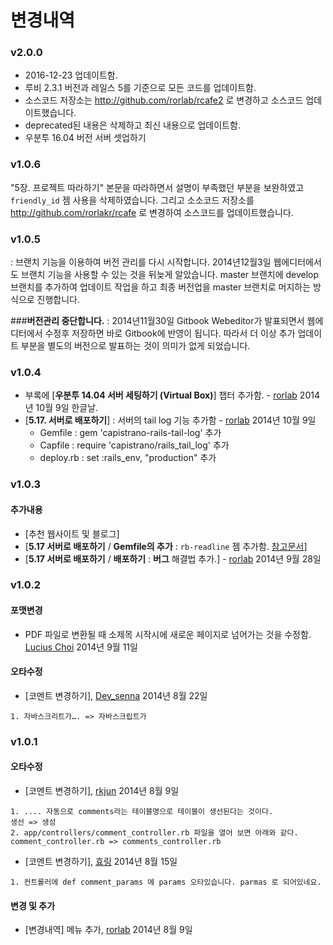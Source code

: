 # 변경내역

### v2.0.0

* 2016-12-23 업데이트함. 
* 루비 2.3.1 버전과 레일스 5를 기준으로 모든 코드를 업데이트함. 
* 소스코드 저장소는 http://github.com/rorlab/rcafe2 로 변경하고 소스코드 업데이트했습니다.
* deprecated된 내용은 삭제하고 최신 내용으로 업데이트함. 
* 우분투 16.04 버전 서버 셋업하기

### v1.0.6

"5장. 프로젝트 따라하기" 본문을 따라하면서 설명이 부족했던 부분을 보완하였고 `friendly_id` 젬 사용을 삭제하였습니다. 그리고 소소코드 저장소를 http://github.com/rorlakr/rcafe 로 변경하여 소스코드를 업데이트했습니다. 

### v1.0.5

: 브랜치 기능을 이용하여 버전 관리를 다시 시작합니다. 
2014년12월3일 웹에디터에서도 브랜치 기능을 사용할 수 있는 것을 뒤늦게 알았습니다. master 브랜치에 develop 브랜치를 추가하여 업데이트 작업을 하고 최종 버전업을 master 브랜치로 머지하는 방식으로 진행합니다. 

###**버전관리 중단합니다.** 
: 2014년11월30일 Gitbook Webeditor가 발표되면서 웹에디터에서 수정후 저장하면 바로 Gitbook에 반영이 됩니다. 따라서 더 이상 추가 업데이트 부분을 별도의 버전으로 발표하는 것이 의미가 없게 되었습니다. 

### v1.0.4

* 부록에 [**우분투 14.04 서버 세팅하기 (Virtual Box)**] 챕터 추가함. - [rorlab](mailto:rorlab@gmail.com) 2014년 10월 9일 한글날.
* [**5.17. 서버로 배포하기**] : 서버의 tail log 기능 추가함 - [rorlab](mailto:rorlab@gmail.com) 2014년 10월 9일
  * Gemfile : gem 'capistrano-rails-tail-log' 추가
  * Capfile : require 'capistrano/rails_tail_log' 추가
  * deploy.rb : set :rails_env, "production" 추가

### v1.0.3

#### 추가내용

* [추천 웹사이트 및 블로그]
* [**5.17 서버로 배포하기** / **Gemfile의 추가** : `rb-readline` 젬 추가함. [참고문서](http://vvv.tobiassjosten.net/ruby/readline-in-ruby-with-rbenv/)]
* [**5.17 서버로 배포하기** / **배포하기** : **버그** 해결법 추가.] - [rorlab](mailto:rorlab@gmail.com) 2014년 9월 28일

### v1.0.2

#### 포맷변경

* PDF 파일로 변환될 때 소제목 시작시에 새로운 페이지로 넘어가는 것을 수정함. [Lucius Choi](maitlto:lucius.choi@gmail.com) 2014년 9월 11일

#### 오타수정

* [코멘트 변경하기], [Dev_senna](mailto:dev.senna@gmail.com ) 2014년 8월 22일

```
1. 자바스크리트가…. => 자바스크립트가
```

### v1.0.1

#### 오타수정

* [코멘트 변경하기], [rkjun](mailto:juntai81@gmail.com) 2014년 8월 9일

```
1. .... 자동으로 comments라는 테이블명으로 테이블이 생선된다는 것이다.
생선 => 생성
2. app/controllers/comment_controller.rb 파일을 열어 보면 아래와 같다.
comment_controller.rb => comments_controller.rb
```

* [코멘트 변경하기], [효링](mailto:dev.jinak@gmail.com) 2014년 8월 15일

```
1. 컨트롤러에 def comment_params 에 params 오타있습니다. parmas 로 되어있네요.
```


#### 변경 및 추가

* [변경내역] 메뉴 추가, [rorlab](mailto:rorlab@gmail.com) 2014년 8월 9일
